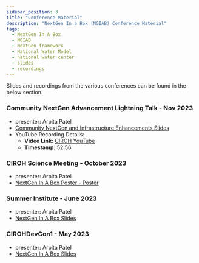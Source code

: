 ```yaml
---
sidebar_position: 3
title: "Conference Material"
description: "NextGen In a Box (NGIAB) Conference Material"
tags:
  - NextGen In A Box
  - NGIAB
  - NextGen framework
  - National Water Model
  - national water center
  - slides
  - recordings
---
```



Slides and recordings from the various conferences can be found in the below section.

### Community NextGen Advancement Lightning Talk - Nov 2023

- presenter: Arpita Patel
- [Community NextGen and Infrastructure Enhancements Slides](https://github.com/CIROH-UA/Conferences/tree/main/NextGenLightningTalkNov2023)
- YouTube Recording Details:
  - **Video Link:** [CIROH YouTube](https://www.youtube.com/watch?v=BgiZt7h_sHQ)
  - **Timestamp:** 52:56

### CIROH Science Meeting - October 2023

- presenter: Arpita Patel
- [NextGen In A Box Poster - Poster](https://github.com/CIROH-UA/Conferences/tree/main/ScienceMeeting2023-Poster)

### Summer Institute - June 2023

- presenter: Arpita Patel
- [NextGen In A Box Slides](https://github.com/CIROH-UA/Conferences/tree/main/SummerInstitute2023)

### CIROHDevCon1 - May 2023

- presenter: Arpita Patel
- [NextGen In A Box Slides](https://github.com/CIROH-UA/Conferences/tree/main/CIROHdevCon23)